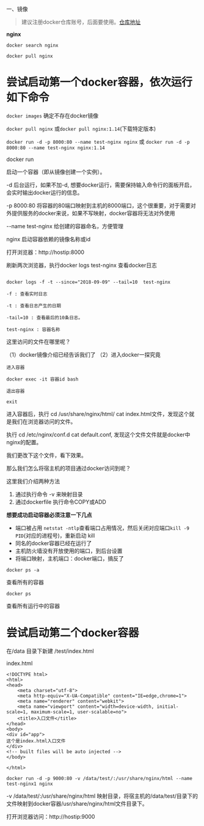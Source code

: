 一、镜像

> 建议注册docker仓库账号，后面要使用。[仓库地址](https://hub.docker.com/)

__nginx__

```
docker search nginx

docker pull nginx
```

# 尝试启动第一个docker容器，依次运行如下命令

`docker images` 确定不存在docker镜像

`docker pull nginx` 或`docker pull nginx:1.14`(下载特定版本)

`docker run -d -p 8000:80 --name test-nginx nginx` 或 `docker run -d -p 8000:80 --name test-nginx nginx:1.14` 

docker run

启动一个容器（即从镜像创建一个实例）。

-d 后台运行，如果不加-d, 想要docker运行，需要保持输入命令行的面板开启，会实时输出docker运行的信息。

-p 8000:80 将容器的80端口映射到主机的8000端口，这个很重要，对于需要对外提供服务的docker来说，如果不写映射，docker容器将无法对外使用

--name test-nginx 给创建的容器命名，方便管理

nginx 启动容器依赖的镜像名称或id

打开浏览器：http://hostip:8000 

刷新两次浏览器，执行docker logs test-nginx  查看docker日志

```

docker logs -f -t --since="2018-09-09" --tail=10  test-nginx

-f : 查看实时日志

-t : 查看日志产生的日期

-tail=10 : 查看最后的10条日志。

test-nginx : 容器名称

```


这里访问的文件在哪里呢？

（1）docker镜像介绍已经告诉我们了
（2）进入docker一探究竟

```
进入容器

docker exec -it 容器id bash

退出容器

exit
```

进入容器后，执行 cd /usr/share/nginx/html/ cat index.html文件，发现这个就是我们在浏览器访问的文件。

执行 cd /etc/nginx/conf.d cat default.conf, 发现这个文件文件就是docker中nginx的配置。

我们更改下这个文件，看下效果。

那么我们怎么将宿主机的项目通过docker访问到呢？

这里我们介绍两种方法

1. 通过执行命令 -v 来映射目录
2. 通过dockerfile 执行命令COPY或ADD


__想要成功启动容器必须注意一下几点__

- 端口被占用 `netstat -ntlp`查看端口占用情况，然后关闭对应端口`kill -9 PID`(对应的进程号)，重新启动 kill
- 同名的docker容器已经在运行了
- 主机防火墙没有开放使用的端口，到后台设置
- 将端口映射，主机端口：docker端口，搞反了

`docker ps -a`

查看所有的容器

`docker ps`

查看所有运行中的容器



# 尝试启动第二个docker容器

在/data 目录下新建 /test/index.html

index.html

```
<!DOCTYPE html>
<html>
<head>
    <meta charset="utf-8">
    <meta http-equiv="X-UA-Compatible" content="IE=edge,chrome=1">
    <meta name="renderer" content="webkit">
    <meta name="viewport" content="width=device-width, initial-scale=1, maximum-scale=1, user-scalable=no">
    <title>入口文件</title>
</head>
<body>
<div id="app">
这个是index.html入口文件
</div>
<!-- built files will be auto injected -->
</body>

</html>

```

`docker run -d -p 9000:80 -v /data/test/:/usr/share/nginx/html --name test-nginx1 nginx`

-v /data/test/:/usr/share/nginx/html 映射目录，将宿主机的/data/test/目录下的文件映射到docker容器/usr/share/nginx/html文件目录下。

打开浏览器访问：http://hostip:9000



